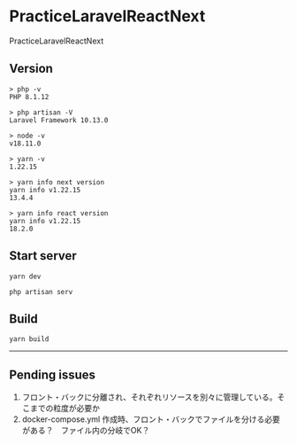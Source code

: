 # PracticeLaravelReactNext
PracticeLaravelReactNext

## Version
```
> php -v
PHP 8.1.12

> php artisan -V
Laravel Framework 10.13.0

> node -v
v18.11.0

> yarn -v
1.22.15

> yarn info next version
yarn info v1.22.15
13.4.4

> yarn info react version
yarn info v1.22.15
18.2.0
```


## Start server
```
yarn dev

php artisan serv
```


## Build
```
yarn build
```

__________________________________________________
## Pending issues

 1. フロント・バックに分離され、それぞれリソースを別々に管理している。そこまでの粒度が必要か
 2. docker-compose.yml 作成時、フロント・バックでファイルを分ける必要がある？　ファイル内の分岐でOK？


